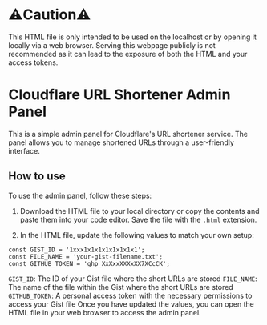 
# ⚠️Caution⚠️
This HTML file is only intended to be used on the localhost or by opening it locally via a web browser. Serving this webpage publicly is not recommended as it can lead to the exposure of both the HTML and your access tokens.
# Cloudflare URL Shortener Admin Panel

This is a simple admin panel for Cloudflare's URL shortener service. The panel allows you to manage shortened URLs through a user-friendly interface.

## How to use

To use the admin panel, follow these steps:

1. Download the HTML file to your local directory or copy the contents and paste them into your code editor. Save the file with the `.html` extension.

2. In the HTML file, update the following values to match your own setup:

```
const GIST_ID = '1xxx1x1x1x1x1x1x1x1';
const FILE_NAME = 'your-gist-filename.txt';
const GITHUB_TOKEN = 'ghp_XxXxxXXXxXX7XCcCK';
```

`GIST_ID`: The ID of your Gist file where the short URLs are stored
`FILE_NAME`: The name of the file within the Gist where the short URLs are stored
`GITHUB_TOKEN`: A personal access token with the necessary permissions to access your Gist file
Once you have updated the values, you can open the HTML file in your web browser to access the admin panel.
